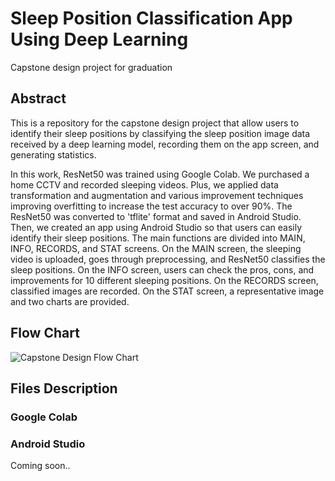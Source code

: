 # Sleep Position Classification App Using Deep Learning
Capstone design project for graduation

## Abstract
This is a repository for the capstone design project that allow users to identify their sleep positions by classifying the sleep position image data received by a deep learning model, recording them on the app screen, and generating statistics.

In this work, ResNet50 was trained using Google Colab. We purchased a home CCTV and recorded sleeping videos. Plus, we applied data transformation and augmentation and various improvement techniques improving overfitting to increase the test accuracy to over 90%. The ResNet50 was converted to 'tflite' format and saved in Android Studio. Then, we created an app using Android Studio so that users can easily identify their sleep positions. The main functions are divided into MAIN, INFO, RECORDS, and STAT screens. On the MAIN screen, the sleeping video is uploaded, goes through preprocessing, and ResNet50 classifies the sleep positions. On the INFO screen, users can check the pros, cons, and improvements for 10 different sleeping positions. On the RECORDS screen, classified images are recorded. On the STAT screen, a representative image and two charts are provided.

## Flow Chart
![Capstone Design Flow Chart](https://github.com/parkjjoe/capstone-design/assets/105961163/65fff919-495e-40cc-a756-18885438fcb8)

## Files Description
### Google Colab

### Android Studio

Coming soon..
